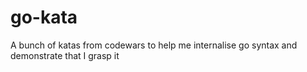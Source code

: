 # go-kata

A bunch of katas from codewars to help me internalise go syntax and demonstrate that I grasp it

